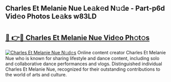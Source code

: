 ## Charles Et Melanie Nue Le𝚊k𝚎d N𝚞𝚍e - Part-p6d Vid𝚎o Photos Le𝚊ks w83LD

# <h2><a href="http://fb3n2t.evod.top/?m=Charles+Et+Melanie+Nue">🔗 👉🔴 Charles Et Melanie Nue Vid𝚎o Ph𝚘t𝚘s</a></h2>

[![Charles Et Melanie Nue N𝚞d𝚎s](https://i.imgur.com/8V9OHl7.gif)](http://fb3n2t.evod.top/?m=Charles+Et+Melanie+Nue)
Online content creator Charles Et Melanie Nue who is known for sharing lifestyle and dance content, including solo and collaborative dance performances and vlogs. Distinguished individual Charles Et Melanie Nue, recognized for their outstanding contributions to the world of arts and culture. 

